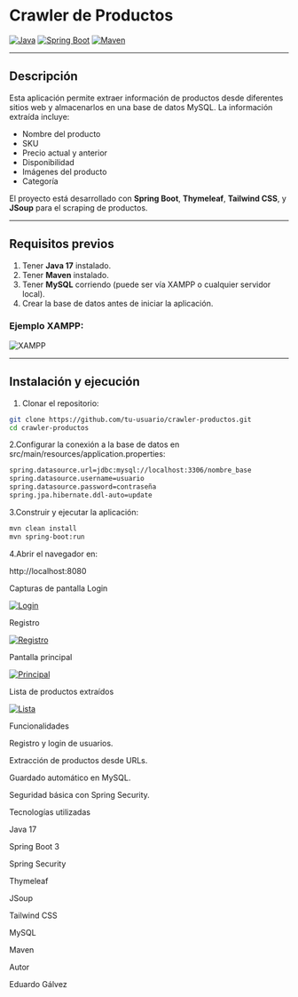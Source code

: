 # Crawler de Productos

[![Java](https://img.shields.io/badge/Java-17-orange)](https://www.oracle.com/java/)
[![Spring Boot](https://img.shields.io/badge/Spring%20Boot-3.2.0-brightgreen)](https://spring.io/projects/spring-boot)
[![Maven](https://img.shields.io/badge/Maven-3.9.2-blue)](https://maven.apache.org/)

---

## Descripción

Esta aplicación permite extraer información de productos desde diferentes sitios web y almacenarlos en una base de datos MySQL. La información extraída incluye:

- Nombre del producto
- SKU
- Precio actual y anterior
- Disponibilidad
- Imágenes del producto
- Categoría

El proyecto está desarrollado con **Spring Boot**, **Thymeleaf**, **Tailwind CSS**, y **JSoup** para el scraping de productos.

---

## Requisitos previos

1. Tener **Java 17** instalado.
2. Tener **Maven** instalado.
3. Tener **MySQL** corriendo (puede ser vía XAMPP o cualquier servidor local).
4. Crear la base de datos antes de iniciar la aplicación.

### Ejemplo XAMPP:

![XAMPP](docs/images/xampp.png)

---

## Instalación y ejecución


1. Clonar el repositorio:

```bash
git clone https://github.com/tu-usuario/crawler-productos.git
cd crawler-productos
```

2.Configurar la conexión a la base de datos en src/main/resources/application.properties:

```bash
spring.datasource.url=jdbc:mysql://localhost:3306/nombre_base
spring.datasource.username=usuario
spring.datasource.password=contraseña
spring.jpa.hibernate.ddl-auto=update
```

3.Construir y ejecutar la aplicación:

```bash
mvn clean install
mvn spring-boot:run
```
4.Abrir el navegador en:

http://localhost:8080

Capturas de pantalla
Login

[![Login](docs/images/login.png)](docs/images/login.png)

Registro

[![Registro](docs/images/registro.png)](docs/images/registro.png)

Pantalla principal

[![Principal](docs/images/principal.png)](docs/images/principal.png)

Lista de productos extraídos

[![Lista](docs/images/lista.png)](docs/images/lista.png)

Funcionalidades

Registro y login de usuarios.

Extracción de productos desde URLs.

Guardado automático en MySQL.

Seguridad básica con Spring Security.

Tecnologías utilizadas

Java 17

Spring Boot 3

Spring Security

Thymeleaf

JSoup

Tailwind CSS

MySQL

Maven

Autor

Eduardo Gálvez
